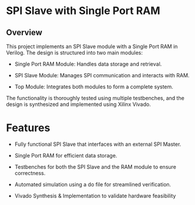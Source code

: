 # SPI Slave with Single Port RAM

## Overview

This project implements an SPI Slave module with a Single Port RAM in Verilog. The design is structured into two main modules:

+ Single Port RAM Module: Handles data storage and retrieval.

+ SPI Slave Module: Manages SPI communication and interacts with RAM.

 + Top Module: Integrates both modules to form a complete system.

The functionality is thoroughly tested using multiple testbenches, and the design is synthesized and implemented using Xilinx Vivado.

# Features

+ Fully functional SPI Slave that interfaces with an external SPI Master.

+ Single Port RAM for efficient data storage.

+ Testbenches for both the SPI Slave and the RAM module to ensure correctness.

+ Automated simulation using a do file for streamlined verification.

+ Vivado Synthesis & Implementation to validate hardware feasibility
